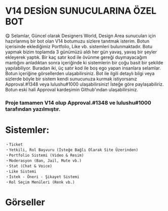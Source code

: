 # V14 DESİGN SUNUCULARINA ÖZEL BOT

😋 Selamlar, Güncel olarak Designers World, Design Area sunucuları için hazırlanmış bir bot olan V14 botumuzu sizlere tanıtmak isterim. Botun içerisinde eklediğimiz Portfolio, Like vb. sistemleri bulunmaktadır. Botu yapmak bizim toplamda 3 günümüzü aldı her gün yavaş, yavaş bir şeyler ekleyerek yaptık. Bir kaç satır kod ile övünme gereği duymayacağım mantığını anladıktan sonra içeriğinde ki sistemlerin bir çoğu basit bir şekilde yapılabiliyor. Buradan iki, üç satır kod ile boş ego yapan insanlara selamlar. Botun içeriğine görsellerden ulaşabilirsiniz. Bot ile ilgili detaylı bilgi veya sizlerde böyle bir sistem kendi sunucunuza kurmak istiyorsanız Approval.#1348 veya lulushu#1000 ulaşabilirsiniz! İsteğe göre paylaşabiliriz. Botun eski hali Approval kardeşimin Github'ından ulaşabilirsiniz.

### Proje tamamen V14 olup Approval.#1348 ve lulushu#1000 tarafından yazılmıştır.

# Sistemler:

```
・Ticket 
・Yetkili, Rol Başvuru (İsteğe Bağlı Olarak Site Üzerinden)
・Portfolio Sistemi (Video & Resim)
・Moderasyon (Ban, Jail, Mute vb.)
・Stat (Chat & Voice) 
・Like Sistemi
・İstek - Öneri - Şikayet Sistemi
・Rol Seçim Menüleri (Renk vb.)
```

# Görseller








